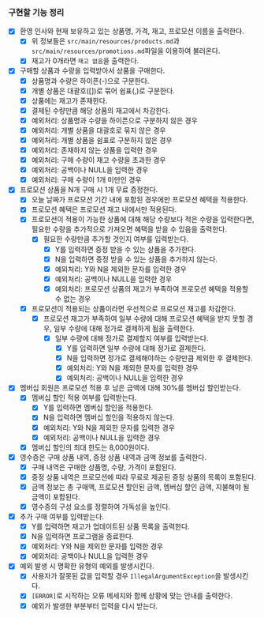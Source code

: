 ### 구현할 기능 정리

- [x] 환영 인사와 현재 보유하고 있는 상품명, 가격, 재고, 프로모션 이름을 출력한다.
    - [x] 위 정보들은 `src/main/resources/products.md`과 `src/main/resources/promotions.md`파일을 이용하여 불러온다.
    - [x] 재고가 0개라면 `재고 없음`을 출력한다.
- [x] 구매할 상품과 수량을 입력받아서 상품을 구매한다.
    - [x] 상품명과 수량은 하이픈(-)으로 구분한다.
    - [x] 개별 상품은 대괄호([])로 묶어 쉼표(,)로 구분한다.
    - [x] 상품에는 재고가 존재한다.
    - [x] 결제된 수량만큼 해당 상품의 재고에서 차감한다.
    - [x] 예외처리: 상품명과 수량을 하이픈으로 구분하지 않은 경우
    - [x] 예외처리: 개별 상품을 대괄호로 묶지 않은 경우
    - [x] 예외처리: 개별 상품을 쉼표로 구분하지 않은 경우
    - [x] 예외처리: 존재하지 않는 상품을 입력한 경우
    - [x] 예외처리: 구매 수량이 재고 수량을 초과한 경우
    - [x] 예외처리: 공백이나 NULL을 입력한 경우
    - [x] 예외처리: 구매 수량이 1개 미만인 경우
- [x] 프로모션 상품을 N개 구매 시 1개 무료 증정한다.
    - [x] 오늘 날짜가 프로모션 기간 내에 포함된 경우에만 프로모션 혜택을 적용한다.
    - [x] 프로모션 혜택은 프로모션 재고 내에서만 적용된다.
    - [x] 프로모션이 적용이 가능한 상품에 대해 해당 수량보다 적은 수량을 입력한다면, 필요한 수량을 추가적으로 가져오면 혜택을 받을 수 있음을 출력한다.
        - [x] 필요한 수량만큼 추가할 것인지 여부를 입력받는다.
            - [x] Y를 입력하면 증정 받을 수 있는 상품을 추가한다.
            - [x] N을 입력하면 증정 받을 수 있는 상품을 추가하지 않는다.
            - [x] 예외처리: Y와 N을 제외한 문자를 입력한 경우
            - [x] 예외처리: 공백이나 NULL을 입력한 경우
            - [x] 예외처리: 프로모션 상품의 재고가 부족하여 프로모션 혜택을 적용할 수 없는 경우
    - [x] 프로모션이 적용되는 상품이라면 우선적으로 프로모션 재고를 차감한다.
        - [x] 프로모션 재고가 부족하여 일부 수량에 대해 프로모션 혜택을 받지 못할 경우, 일부 수량에 대해 정가로 결제하게 됨을 출력한다.
            - [x] 일부 수량에 대해 정가로 결제할지 여부를 입력받는다.
                - [x] Y를 입력하면 일부 수량에 대해 정가로 결제한다.
                - [x] N을 입력하면 정가로 결제해야하는 수량만큼 제외한 후 결제한다.
                - [x] 예외처리: Y와 N을 제외한 문자를 입력한 경우
                - [x] 예외처리: 공백이나 NULL을 입력한 경우
- [x] 멤버십 회원은 프로모션 적용 후 남은 금액에 대해 30%를 멤버십 할인받는다.
    - [x] 멤버십 할인 적용 여부를 입력받는다.
        - [x] Y를 입력하면 멤버십 할인을 적용한다.
        - [x] N을 입력하면 멤버십 할인을 적용하지 않는다.
        - [x] 예외처리: Y와 N을 제외한 문자를 입력한 경우
        - [x] 예외처리: 공백이나 NULL을 입력한 경우
    - [x] 멤버십 할인의 최대 한도는 8,000원이다.
- [x] 영수증은 구매 상품 내역, 증정 상품 내역과 금액 정보를 출력한다.
    - [x] 구매 내역은 구매한 상품명, 수량, 가격이 포함된다.
    - [x] 증정 상품 내역은 프로모션에 따라 무료로 제공된 증정 상품의 목록이 포함된다.
    - [x] 금액 정보는 총 구매액, 프로모션 할인된 금액, 멤버십 할인 금액, 지불해야 될 금액이 포함된다.
    - [x] 영수증의 구성 요소를 정렬하여 가독성을 높인다.
- [x] 추가 구매 여부를 입력받는다.
    - [x] Y를 입력하면 재고가 업데이트된 상품 목록을 출력한다.
    - [x] N을 입력하면 프로그램을 종료한다.
    - [x] 예외처리: Y와 N을 제외한 문자를 입력한 경우
    - [x] 예외처리: 공백이나 NULL을 입력한 경우
- [x] 예외 발생 시 명확한 유형의 예외를 발생시킨다.
    - [x] 사용자가 잘못된 값을 입력할 경우 `IllegalArgumentException`을 발생시킨다.
    - [x] `[ERROR]`로 시작하는 오류 메세지와 함께 상황에 맞는 안내를 출력한다.
    - [x] 예외가 발생한 부분부터 입력을 다시 받는다.